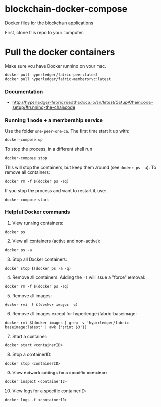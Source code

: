 # blockchain-docker-compose

Docker files for the blockchain applications

First, clone this repo to your computer.

# Pull the docker containers

Make sure you have Docker running on your mac.

```
docker pull hyperledger/fabric-peer:latest
docker pull hyperledger/fabric-membersrvc:latest
```

### Documentation

* http://hyperledger-fabric.readthedocs.io/en/latest/Setup/Chaincode-setup/#running-the-chaincode

### Running 1 node + a membership service

Use the folder `one-peer-one-ca`. The first time start it up with:

```
docker-compose up
```

To stop the process, in a different shell run

```
docker-compose stop
```

This will stop the containers, but keep them around (see `docker ps -a`). To remove all containers:

```
docker rm -f $(docker ps -aq)
```

If you stop the process and want to restart it, use:

```
docker-compose start
```


### Helpful Docker commands

1. View running containers:

```
docker ps
```

2. View all containers (active and non-active):

```
docker ps -a
```

3. Stop all Docker containers:

```
docker stop $(docker ps -a -q)
```

4. Remove all containers.  Adding the `-f` will issue a "force" removal:

```
docker rm -f $(docker ps -aq)
```

5. Remove all images:

```
docker rmi -f $(docker images -q)
```

6. Remove all images except for hyperledger/fabric-baseimage:

```
docker rmi $(docker images | grep -v 'hyperledger/fabric-baseimage:latest' | awk {'print $3'})
```

7. Start a container:

```
docker start <containerID>
```

8. Stop a containerID:

```
docker stop <containerID>
```

9. View network settings for a specific container:

 ```
docker inspect <containerID>
```

10. View logs for a specific containerID:

```
docker logs -f <containerID>
```
